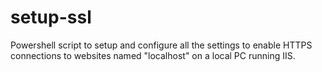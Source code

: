 # setup-ssl
Powershell script to setup and configure all the settings to enable HTTPS connections to websites named "localhost" on a local PC running IIS.
